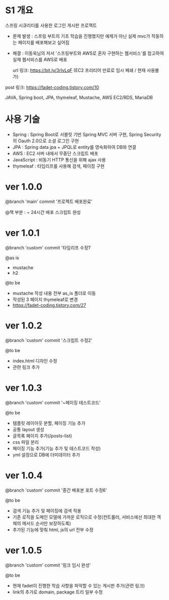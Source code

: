 # S1 개요
스프링 시큐리티를 사용한 로그인 게시판 프로젝트

- 문제 발생 : 스프링 부트의 기초 학습을 진행했지만 예제가 아닌 실제 mvc가 작동하는 페이지를 배포해보고 싶어짐 
- 해결 : 이동욱님의 저서 '스프링부트와 AWS로 혼자 구현하는 웹서비스'를 참고하여 실제 웹서비스를 AWS로 배포



  url 링크: https://bit.ly/3rlvLqF (EC2 프리티어 만료로 임시 페쇄 / 현재 사용불가)
  
post 링크: https://fadet-coding.tistory.com/10

JAVA, Spring boot, JPA, thymeleaf, Mustache, AWS EC2/RDS, MariaDB

# 사용 기술

- Spring : Spring Boot로 서블릿 기반 Spring MVC 서버 구현, Spring Security의 Oauth 2.0으로 소셜 로그인 구현
- JPA : Spring data jpa + JPQL로 entity를 영속화하여 DB와 연결
- AWS : EC2 서버 내에서 무중단 스크립트 배포
- JavaScript : 비동기 HTTP 통신을 위해 ajax 사용
- thymeleaf : 타임리프를 사용해 검색, 페이징 구현

# ver 1.0.0
@branch 'main' commit '프로젝트 배포완료'

@책 부분 : ~ 24시간 배포 스크립트 완성

# ver 1.0.1
@branch 'custom' commit '타임리프 수정1'

@as is
- mustache
- h2

@to be
- mustache 작성 내용 전부 as_is 폴더로 이동
- 작성된 3 페이지 thymeleaf로 변경
- https://fadet-coding.tistory.com/27

# ver 1.0.2
@branch 'custom' commit '스크립트 수정2'

@to be
- index.html 디자인 수정
- 관련 링크 추가

# ver 1.0.3
@branch 'custom' commit '~페이징 테스트코드'

@to be
- 템플릿 레이아웃 분할, 페이징 기능 추가 
- 공통 layout 생성
- 글목록 페이지 추가(/posts-list)
- css 파일 분리
- 페이징 기능 추가(기능 추가 및 테스트코드 작성)
- yml 설정으로 DB에 더미데이터 추가

# ver 1.0.4
@branch 'custom' commit '중간 배포본 포트 수정6'

@to be
- 검색 기능 추가 및 페이징에 검색 적용
- 기존 로직을 도메인 모델에 가까운 로직으로 수정(컨트롤러, 서비스에선 최대한 객체의 메서드 순서만 보장하도록)
- 추가된 기능에 맞춰 html, js의 url 전부 수정

# ver 1.0.5
@branch 'custom' commit '링크 임시 완성'

@to be
- 현재 fadet이 진행한 학습 사항을 파악할 수 있는 게시판 추가(관련 링크)
- link의 추가로 domain, package 트리 일부 수정
